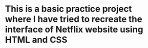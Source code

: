 # This is a basic practice project where I have tried to recreate the interface of Netflix website using HTML and CSS
